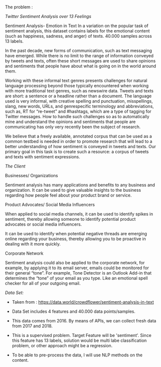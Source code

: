The problem :

*Twitter Sentiment Analysis over 13 Feelings*

Sentiment Analysis- Emotion in Text In a variation on the popular task of sentiment analysis, this dataset contains labels for the emotional content (such as happiness, sadness, and anger) of texts. 40.000 samples across 13 labels.

In the past decade, new forms of communication, such as text messaging
have emerged. While there is no limit to the range of information conveyed by tweets and texts, often these short messages are used to share opinions and sentiments that people have about what is going on in the world around them.

Working with these informal text genres presents challenges for natural language processing
beyond those typically encountered when working with more traditional text genres, such as newswire
data. Tweets and texts are short: a sentence or a headline rather than a document. The language used
is very informal, with creative spelling and punctuation, misspellings, slang, new words, URLs, and genrespecific
terminology and abbreviations, such as, RT for “re-tweet” and #hashtags, which are a type of
tagging for Twitter messages. How to handle such challenges so as to automatically mine and
understand the opinions and sentiments that people are communicating has only very recently been the
subject of research.

We believe that a freely available, annotated corpus that can be used as a common testbed is
needed in order to promote research that will lead to a better understanding of how sentiment is
conveyed in tweets and texts. Our primary goal in this task is to create such a resource: a corpus of
tweets and texts with sentiment expressions.

*The Client*

Businesses/ Organizations

Sentiment analysis has many applications and benefits to any business and organization. It can be used to give valuable insights to the business regarding how people feel about your product brand or service.

Product Advocates/ Social Media Influencers

When applied to social media channels, it can be used to identify spikes in sentiment, thereby allowing someone to identify potential product advocates or social media influencers.

It can be used to identify when potential negative threads are emerging online regarding your business, thereby allowing you to be proactive in dealing with it more quickly.

Corporate Network

Sentiment analysis could also be applied to the corporate network, for example, by applying it to its email server, emails could be monitored for their general “tone”.  For example, Tone Detector is an Outlook Add-in that determines the “tone” of your email as you type.  Like an emotional spell checker for all of your outgoing email.

*Data Set:*

- Taken from : https://data.world/crowdflower/sentiment-analysis-in-text

- Data Set includes 4 features and 40.000 data points/samples.

- This data comes from 2016. By means of APIs, we can collect fresh data from 2017 and 2018.

- This is a supervised problem. Target Feature will be 'sentiment'. Since this feature has 13 labels, solution would be multi labe classification problem, or other approach might be a regression.

- To be able to pre-process the data, I will use NLP methods on the content.
